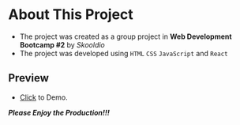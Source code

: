 # About This Project
- The project was created as a group project in **Web Development Bootcamp #2** by *Skooldio*
- The project was developed using `HTML` `CSS` `JavaScript` and `React`

## Preview
- [Click](https://project-sandbox-div-centering.vercel.app/) to Demo.

***Please Enjoy the Production!!!***